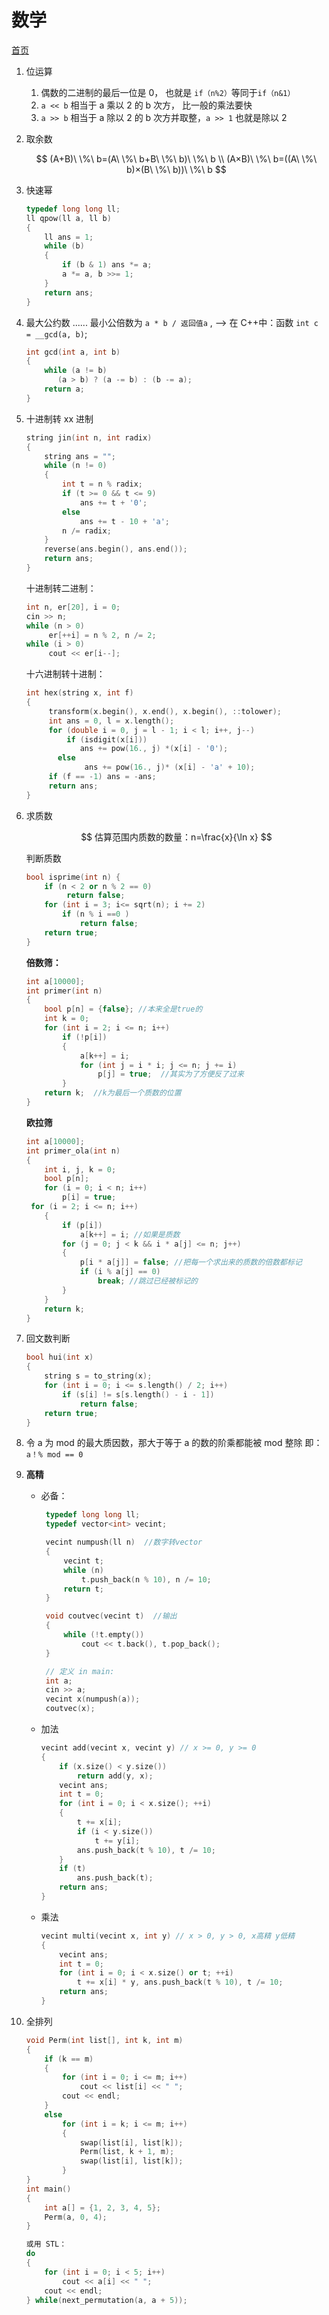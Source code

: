 # 数学

[首页](main.md)

1.  位运算

    1. 偶数的二进制的最后一位是 0， 也就是 `if（n%2）`等同于`if（n&1）`
    2. `a << b` 相当于 a 乘以 2 的 b 次方， 比一般的乘法要快
    3. `a >> b` 相当于 a 除以 2 的 b 次方并取整，`a >> 1` 也就是除以 2

2.  取余数

    $$
    (A+B)\ \%\ b=(A\ \%\ b+B\ \%\ b)\ \%\ b \\
    (A×B)\ \%\ b=((A\ \%\ b)×(B\ \%\ b))\ \%\ b
    $$

3.  快速幂

    ```C++ {.line-numbers}
    typedef long long ll;
    ll qpow(ll a, ll b)
    {
        ll ans = 1;
        while (b)
        {
            if (b & 1) ans *= a;
            a *= a, b >>= 1;
        }
        return ans;
    }
    ```

4.  最大公约数 ...... 最小公倍数为 `a * b / 返回值a` , —> 在 C++中：函数 `int c = __gcd(a, b)`;

    ```C++ {.line-numbers}
    int gcd(int a, int b)
    {
        while (a != b)
           (a > b) ? (a -= b) : (b -= a);
        return a;
    }
    ```

5.  十进制转 xx 进制

    ```C++ {.line-numbers}
    string jin(int n, int radix)
    {
        string ans = "";
        while (n != 0)
        {
            int t = n % radix;
            if (t >= 0 && t <= 9)
                ans += t + '0';
            else
                ans += t - 10 + 'a';
            n /= radix;
        }
        reverse(ans.begin(), ans.end());
        return ans;
    }
    ```

    十进制转二进制：

    ```C++ {.line-numbers}
    int n, er[20], i = 0;
    cin >> n;
    while (n > 0)
         er[++i] = n % 2, n /= 2;
    while (i > 0)
         cout << er[i--];
    ```

    十六进制转十进制：

    ```C++ {.line-numbers}
    int hex(string x, int f)
    {
         transform(x.begin(), x.end(), x.begin(), ::tolower);
         int ans = 0, l = x.length();
         for (double i = 0, j = l - 1; i < l; i++, j--)
             if (isdigit(x[i]))
                ans += pow(16., j) *(x[i] - '0');
           else
                 ans += pow(16., j)* (x[i] - 'a' + 10);
         if (f == -1) ans = -ans;
         return ans;
    }
    ```

6.  求质数

    $$
    估算范围内质数的数量：n=\frac{x}{\ln x}
    $$

    判断质数

    ```C++ {.line-numbers}
    bool isprime(int n) {
        if (n < 2 or n % 2 == 0)
             return false;
        for (int i = 3; i<= sqrt(n); i += 2)
            if (n % i ==0 )
                return false;
        return true;
    }
    ```

    **倍数筛：**

    ```C++ {.line-numbers}
    int a[10000];
    int primer(int n)
    {
        bool p[n] = {false}; //本来全是true的
        int k = 0;
        for (int i = 2; i <= n; i++)
            if (!p[i])
            {
                a[k++] = i;
                for (int j = i * i; j <= n; j += i)
                    p[j] = true;  //其实为了方便反了过来
            }
        return k;  //k为最后一个质数的位置
    }
    ```

    **欧拉筛**

    ```C++ {.line-numbers}
    int a[10000];
    int primer_ola(int n)
    {
        int i, j, k = 0;
        bool p[n];
        for (i = 0; i < n; i++)
            p[i] = true;
     for (i = 2; i <= n; i++)
        {
            if (p[i])
                a[k++] = i; //如果是质数
            for (j = 0; j < k && i * a[j] <= n; j++)
            {
                p[i * a[j]] = false; //把每一个求出来的质数的倍数都标记
                if (i % a[j] == 0)
                    break; //跳过已经被标记的
            }
        }
        return k;
    }
    ```

7.  回文数判断

    ```C++ {.line-numbers}
    bool hui(int x)
    {
        string s = to_string(x);
        for (int i = 0; i <= s.length() / 2; i++)
            if (s[i] != s[s.length() - i - 1])
                return false;
        return true;
    }
    ```

8.  令 a 为 mod 的最大质因数，那大于等于 a 的数的阶乘都能被 mod 整除 即：`a！% mod == 0`

9.  **高精**

    - 必备：

      ```C++ {.line-numbers}
       typedef long long ll;
       typedef vector<int> vecint;

       vecint numpush(ll n)  //数字转vector
       {
           vecint t;
           while (n)
               t.push_back(n % 10), n /= 10;
           return t;
       }

       void coutvec(vecint t)  //输出
       {
           while (!t.empty())
               cout << t.back(), t.pop_back();
       }

       // 定义 in main:
       int a;
       cin >> a;
       vecint x(numpush(a));
       coutvec(x);
      ```

    - 加法

      ```C++ {.line-numbers}
      vecint add(vecint x, vecint y) // x >= 0, y >= 0
      {
          if (x.size() < y.size())
              return add(y, x);
          vecint ans;
          int t = 0;
          for (int i = 0; i < x.size(); ++i)
          {
              t += x[i];
              if (i < y.size())
                  t += y[i];
              ans.push_back(t % 10), t /= 10;
          }
          if (t)
              ans.push_back(t);
          return ans;
      }
      ```

    - 乘法

      ```C++ {.line-numbers}
      vecint multi(vecint x, int y) // x > 0, y > 0, x高精 y低精
      {
          vecint ans;
          int t = 0;
          for (int i = 0; i < x.size() or t; ++i)
              t += x[i] * y, ans.push_back(t % 10), t /= 10;
          return ans;
      }
      ```


10. 全排列

    ```C++ {.line-numbers}
    void Perm(int list[], int k, int m)
    {
        if (k == m)
        {
            for (int i = 0; i <= m; i++)
                cout << list[i] << " ";
            cout << endl;
        }
        else
            for (int i = k; i <= m; i++)
            {
                swap(list[i], list[k]);
                Perm(list, k + 1, m);
                swap(list[i], list[k]);
            }
    }
    int main()
    {
        int a[] = {1, 2, 3, 4, 5};
        Perm(a, 0, 4);
    }

    或用 STL：
    do
    {
        for (int i = 0; i < 5; i++)
            cout << a[i] << " ";
        cout << endl;
    } while(next_permutation(a, a + 5));
    ```
